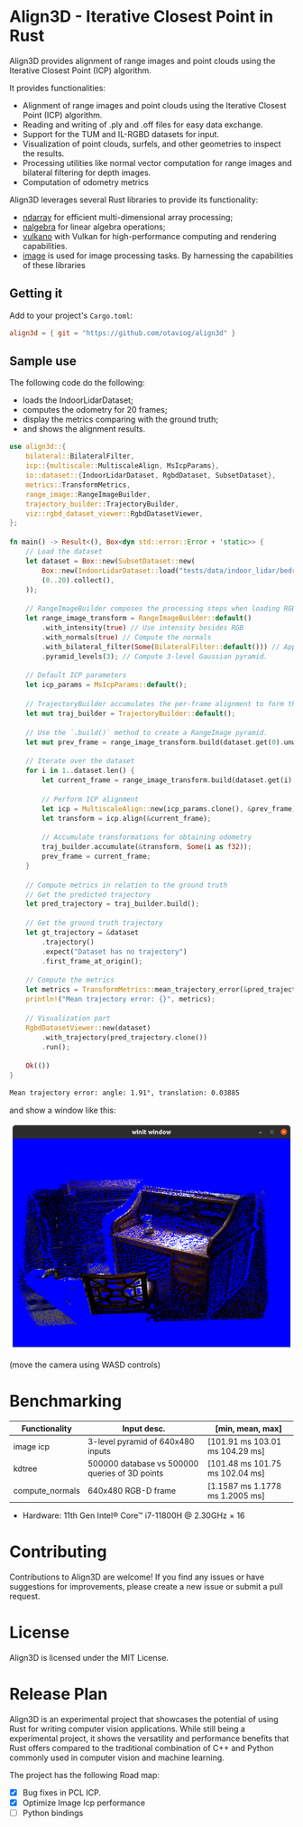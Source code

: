 # Align3D - Iterative Closest Point in Rust

Align3D provides alignment of range images and point clouds using the Iterative Closest Point (ICP) algorithm.

It provides functionalities:

* Alignment of range images and point clouds using the Iterative Closest Point (ICP) algorithm.
* Reading and writing of .ply and .off files for easy data exchange.
* Support for the TUM and IL-RGBD datasets for input.
* Visualization of point clouds, surfels, and other geometries to inspect the results.
* Processing utilities like normal vector computation for range images and bilateral filtering for depth images.
* Computation of odometry metrics

Align3D leverages several Rust libraries to provide its functionality:

* [ndarray](https://github.com/rust-ndarray/ndarray) for efficient multi-dimensional array processing;
* [nalgebra](https://nalgebra.org/) for linear algebra operations;
* [vulkano](https://vulkano.rs/) with Vulkan for high-performance computing and rendering capabilities.
* [image](https://github.com/image-rs/image) is used for image processing tasks. By harnessing the capabilities of these libraries

## Getting it


Add to your project's `Cargo.toml`:

```toml
align3d = { git = "https://github.com/otaviog/align3d" }
```

## Sample use

The following code do the following:

* loads the IndoorLidarDataset;
* computes the odometry for 20 frames;
* display the metrics comparing with the ground truth;
* and shows the alignment results.

```rust
use align3d::{
    bilateral::BilateralFilter,
    icp::{multiscale::MultiscaleAlign, MsIcpParams},
    io::dataset::{IndoorLidarDataset, RgbdDataset, SubsetDataset},
    metrics::TransformMetrics,
    range_image::RangeImageBuilder,
    trajectory_builder::TrajectoryBuilder,
    viz::rgbd_dataset_viewer::RgbdDatasetViewer,
};

fn main() -> Result<(), Box<dyn std::error::Error + 'static>> {
    // Load the dataset
    let dataset = Box::new(SubsetDataset::new(
        Box::new(IndoorLidarDataset::load("tests/data/indoor_lidar/bedroom")?),
        (0..20).collect(),
    ));

    // RangeImageBuilder composes the processing steps when loading RGB-D frames (or `RangeImage`).
    let range_image_transform = RangeImageBuilder::default()
        .with_intensity(true) // Use intensity besides RGB
        .with_normals(true) // Compute the normals
        .with_bilateral_filter(Some(BilateralFilter::default())) // Apply bilateral filter
        .pyramid_levels(3); // Compute 3-level Gaussian pyramid.

    // Default ICP parameters
    let icp_params = MsIcpParams::default();

    // TrajectoryBuilder accumulates the per-frame alignment to form the odometry of the camera poses.
    let mut traj_builder = TrajectoryBuilder::default();

    // Use the `.build()` method to create a RangeImage pyramid.
    let mut prev_frame = range_image_transform.build(dataset.get(0).unwrap());

    // Iterate over the dataset
    for i in 1..dataset.len() {
        let current_frame = range_image_transform.build(dataset.get(i).unwrap());
        
        // Perform ICP alignment
        let icp = MultiscaleAlign::new(icp_params.clone(), &prev_frame).unwrap();
        let transform = icp.align(&current_frame);

        // Accumulate transformations for obtaining odometry
        traj_builder.accumulate(&transform, Some(i as f32));
        prev_frame = current_frame;
    }

    // Compute metrics in relation to the ground truth
    // Get the predicted trajectory
    let pred_trajectory = traj_builder.build();
    
    // Get the ground truth trajectory
    let gt_trajectory = &dataset
        .trajectory()
        .expect("Dataset has no trajectory")
        .first_frame_at_origin();

    // Compute the metrics
    let metrics = TransformMetrics::mean_trajectory_error(&pred_trajectory, &gt_trajectory)?;
    println!("Mean trajectory error: {}", metrics);

    // Visualization part
    RgbdDatasetViewer::new(dataset)
        .with_trajectory(pred_trajectory.clone())
        .run();

    Ok(())
}

```

```txt
Mean trajectory error: angle: 1.91°, translation: 0.03885
```

and show a window like this:

![](resources/imgs/2023-04-07-16-26-03.png)

(move the camera using WASD controls)


# Benchmarking

| Functionality | Input desc.                                    |[min, mean, max]                 |
|---------------|------------------------------------------------|---------------------------------|
| image icp     | 3-level pyramid of 640x480 inputs              | [101.91 ms 103.01 ms 104.29 ms] |
| kdtree        | 500000 database vs 500000 queries of 3D points | [101.48 ms 101.75 ms 102.04 ms] |
| compute_normals | 640x480 RGB-D frame                          | [1.1587 ms 1.1778 ms 1.2005 ms] |

* Hardware: 11th Gen Intel® Core™ i7-11800H @ 2.30GHz × 16

# Contributing

Contributions to Align3D are welcome! If you find any issues or have suggestions for improvements, please create a new issue or submit a pull request.

# License

Align3D is licensed under the MIT License.

# Release Plan

Align3D is an experimental project that showcases the potential of using Rust for writing computer vision applications.
While still being a experimental project, it shows the versatility and performance benefits that Rust offers compared to the traditional combination of C++ and Python commonly used in computer vision and machine learning.

The project has the following Road map:

* [x] Bug fixes in PCL ICP.
* [x] Optimize Image Icp performance
* [ ] Python bindings
